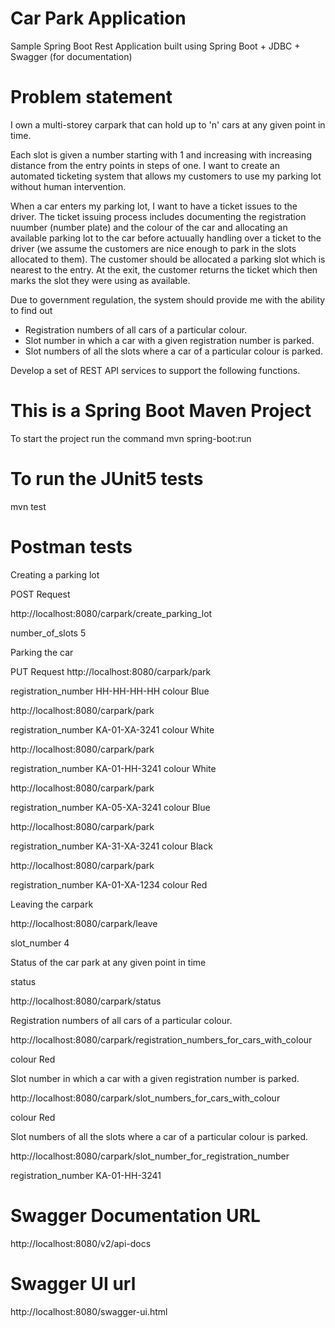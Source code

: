 # Car Park Application
Sample Spring Boot Rest Application built using Spring Boot + JDBC + Swagger (for documentation)


# Problem statement

I own a multi-storey carpark that can hold up to 'n' cars at any given point in time.

Each slot is given a number starting with 1 and increasing with increasing distance from the entry points in steps of one. I want to create an automated ticketing system that allows my customers to use my parking lot without human intervention.

When a car enters my parking lot, I want to have a ticket issues to the driver. The ticket issuing process includes documenting the registration nuumber (number plate) and the colour of the car and allocating an available parking lot to the car before actuually handling over a ticket to the driver (we assume the customers are nice enough to park in the slots allocated to them). The customer should be allocated a parking slot which is nearest to the entry. At the exit, the customer returns the ticket which then marks the slot they were using as available.

Due to government regulation, the system should provide me with the ability to find out

 - Registration numbers of all cars of a particular colour.
 - Slot number in which a car with a given registration number is parked.
 - Slot numbers of all the slots where a car of a particular colour is parked.
 
 Develop a set of REST API services to support the following functions.
 
 # This is a Spring Boot Maven Project
 
 To start the project run the command mvn spring-boot:run
 
 # To run the JUnit5 tests
 
 mvn test
 
 # Postman tests

Creating a parking lot

POST Request

http://localhost:8080/carpark/create_parking_lot 

number_of_slots 5

Parking the car

PUT Request
http://localhost:8080/carpark/park

registration_number HH-HH-HH-HH
colour Blue

http://localhost:8080/carpark/park

registration_number KA-01-XA-3241
colour White


http://localhost:8080/carpark/park

registration_number KA-01-HH-3241
colour White


http://localhost:8080/carpark/park

registration_number KA-05-XA-3241
colour Blue

http://localhost:8080/carpark/park

registration_number KA-31-XA-3241
colour Black


http://localhost:8080/carpark/park

registration_number KA-01-XA-1234
colour Red

Leaving the carpark

http://localhost:8080/carpark/leave

slot_number 4

Status of the car park at any given point in time

status

http://localhost:8080/carpark/status

Registration numbers of all cars of a particular colour.

http://localhost:8080/carpark/registration_numbers_for_cars_with_colour

colour Red

Slot number in which a car with a given registration number is parked.

http://localhost:8080/carpark/slot_numbers_for_cars_with_colour

colour Red

Slot numbers of all the slots where a car of a particular colour is parked.

http://localhost:8080/carpark/slot_number_for_registration_number

registration_number KA-01-HH-3241

# Swagger Documentation URL

http://localhost:8080/v2/api-docs

# Swagger UI url

http://localhost:8080/swagger-ui.html
